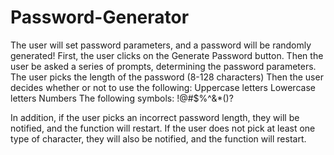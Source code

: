 # Password-Generator
The user will set password parameters, and a password will be randomly generated!
First, the user clicks on the Generate Password button. 
Then the user be asked a series of prompts, determining the password parameters. 
The user picks the length of the password (8-128 characters)
Then the user decides whether or not to use the following:
Uppercase letters
Lowercase letters
Numbers
The following symbols: !@#$%^&*()?

In addition, if the user picks an incorrect password length, they will be notified, and the function will restart. 
If the user does not pick at least one type of character, they will also be notified, and the function will restart. 
